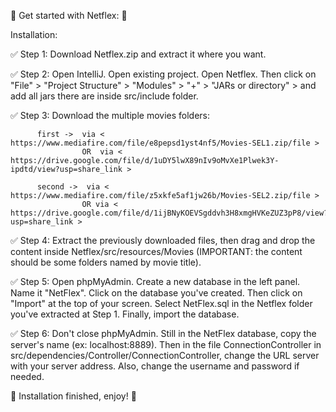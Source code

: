🚀 Get started with Netflex: 🚀

Installation:

✅ Step 1: Download Netflex.zip and extract it where you want.

✅ Step 2: Open IntelliJ. Open existing project. Open Netflex. Then click on "File" > "Project Structure" > "Modules" > "+" > "JARs or directory" > 
           and add all jars there are inside src/include folder.

✅ Step 3: Download the multiple movies folders:

          first ->  via < https://www.mediafire.com/file/e8pepsd1yst4nf5/Movies-SEL1.zip/file > 
                    OR  via < https://drive.google.com/file/d/1uDY5lwX89nIv9oMvXe1Plwek3Y-ipdtd/view?usp=share_link >
                    
          second ->  via < https://www.mediafire.com/file/z5xkfe5af1jw26b/Movies-SEL2.zip/file >
                    OR via < https://drive.google.com/file/d/1ijBNyKOEVSgddvh3H8xmgHVKeZUZ3pP8/view?usp=share_link >
        
✅ Step 4: Extract the previously downloaded files, then drag and drop the content inside Netflex/src/resources/Movies (IMPORTANT: the content should be
           some folders named by movie title).

✅ Step 5: Open phpMyAdmin. Create a new database in the left panel. Name it "NetFlex". Click on the database you've created. Then click on "Import" at 
           the top of your screen. Select NetFlex.sql in the Netflex folder you've extracted at Step 1. Finally, import the database.

✅ Step 6: Don't close phpMyAdmin. Still in the NetFlex database, copy the server's name (ex: localhost:8889). Then in the file ConnectionController 
           in src/dependencies/Controller/ConnectionController, change the URL server with your server address. Also, change the username and password 
           if needed.
           
🎉 Installation finished, enjoy! 🎉
